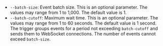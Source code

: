 * `--batch-size`: Event batch size. This is an optional parameter. The values may range from 1 to 1,000. The default value is 1.
* `--batch-cutoff`: Maximum wait time. This is an optional parameter. The values may range from 1 to 60 seconds. The default value is 1 second. The trigger groups events for a period not exceeding `batch-cutoff` and sends them to WebSocket connections. The number of events cannot exceed `batch-size`.